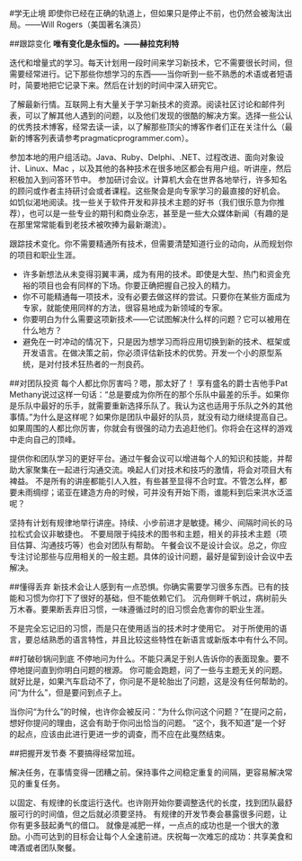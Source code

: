 #学无止境 
即使你已经在正确的轨道上，但如果只是停止不前，也仍然会被淘汰出局。——Will Rogers（美国著名演员）

##跟踪变化
**唯有变化是永恒的。——赫拉克利特**

迭代和增量式的学习。每天计划用一段时间来学习新技术，它不需要很长时间，但需要经常进行。记下那些你想学习的东西——当你听到一些不熟悉的术语或者短语时，简要地把它记录下来。然后在计划的时间中深入研究它。

了解最新行情。互联网上有大量关于学习新技术的资源。阅读社区讨论和邮件列表，可以了解其他人遇到的问题，以及他们发现的很酷的解决方案。选择一些公认的优秀技术博客，经常去读一读，以了解那些顶尖的博客作者们正在关注什么（最新的博客列表请参考pragmaticprogrammer.com）。

参加本地的用户组活动。Java、Ruby、Delphi、.NET、过程改进、面向对象设计、Linux、Mac ，以及其他的各种技术在很多地区都会有用户组。听讲座，然后积极加入到问答环节中。
参加研讨会议。计算机大会在世界各地举行，许多知名的顾问或作者主持研讨会或者课程。这些聚会是向专家学习的最直接的好机会。
如饥似渴地阅读。找一些关于软件开发和非技术主题的好书（我们很乐意为你推荐），也可以是一些专业的期刊和商业杂志，甚至是一些大众媒体新闻（有趣的是在那里常常能看到老技术被吹捧为最新潮流）。

跟踪技术变化。你不需要精通所有技术，但需要清楚知道行业的动向，从而规划你的项目和职业生涯。

* 许多新想法从未变得羽翼丰满，成为有用的技术。即使是大型、热门和资金充裕的项目也会有同样的下场。你要正确把握自己投入的精力。
* 你不可能精通每一项技术，没有必要去做这样的尝试。只要你在某些方面成为专家，就能使用同样的方法，很容易地成为新领域的专家。
* 你要明白为什么需要这项新技术——它试图解决什么样的问题？它可以被用在什么地方？
* 避免在一时冲动的情况下，只是因为想学习而将应用切换到新的技术、框架或开发语言。在做决策之前，你必须评估新技术的优势。开发一个小的原型系统，是对付技术狂热者的一剂良药。

##对团队投资
每个人都比你厉害吗？嗯，那太好了！
享有盛名的爵士吉他手Pat Methany说过这样一句话：“总是要成为你所在的那个乐队中最差的乐手。如果你是乐队中最好的乐手，就需要重新选择乐队了。我认为这也适用于乐队之外的其他事情。”为什么是这样呢？如果你是团队中最好的队员，就没有动力继续提高自己。如果周围的人都比你厉害，你就会有很强的动力去追赶他们。你将会在这样的游戏中走向自己的顶峰。

提供你和团队学习的更好平台。通过午餐会议可以增进每个人的知识和技能，并帮助大家聚集在一起进行沟通交流。唤起人们对技术和技巧的激情，将会对项目大有裨益。
不是所有的讲座都能引人入胜，有些甚至显得不合时宜。不管怎么样，都要未雨绸缪；诺亚在建造方舟的时候，可并没有开始下雨，谁能料到后来洪水泛滥呢？

坚持有计划有规律地举行讲座。持续、小步前进才是敏捷。稀少、间隔时间长的马拉松式会议非敏捷也。
不要局限于纯技术的图书和主题，相关的非技术主题（项目估算、沟通技巧等）也会对团队有帮助。
午餐会议不是设计会议。总之，你应专注讨论那些与应用相关的一般主题。具体的设计问题，最好是留到设计会议中去解决。

##懂得丢弃
新技术会让人感到有一点恐惧。你确实需要学习很多东西。已有的技能和习惯为你打下了很好的基础，但不能依赖它们。
沉舟侧畔千帆过，病树前头万木春。要果断丢弃旧习惯，一味遵循过时的旧习惯会危害你的职业生涯。

不是完全忘记旧的习惯，而是只在使用适当的技术时才使用它。
对于所使用的语言，要总结熟悉的语言特性，并且比较这些特性在新语言或新版本中有什么不同。

##打破砂锅问到底
不停地问为什么。不能只满足于别人告诉你的表面现象。要不停地提问直到你明白问题的根源。
你可能会跑题，问了一些与主题无关的问题。就好比是，如果汽车启动不了，你问是不是轮胎出了问题，这是没有任何帮助的。问“为什么”，但是要问到点子上。

当你问“为什么”的时候，也许你会被反问：“为什么你问这个问题？”在提问之前，想好你提问的理由，这会有助于你问出恰当的问题。
“这个，我不知道”是一个好的起点，应该由此进行更进一步的调查，而不应在此戛然结束。

##把握开发节奏
不要搞得经常加班。

解决任务，在事情变得一团糟之前。保持事件之间稳定重复的间隔，更容易解决常见的重复任务。

以固定、有规律的长度运行迭代。也许刚开始你要调整迭代的长度，找到团队最舒服可行的时间值，但之后就必须要坚持。
有规律的开发节奏会暴露很多问题，让你有更多鼓起勇气的借口。
就像是减肥一样，一点点的成功也是一个很大的激励。小而可达到的目标会让每个人全速前进。庆祝每一次难忘的成功：共享美食和啤酒或者团队聚餐。









